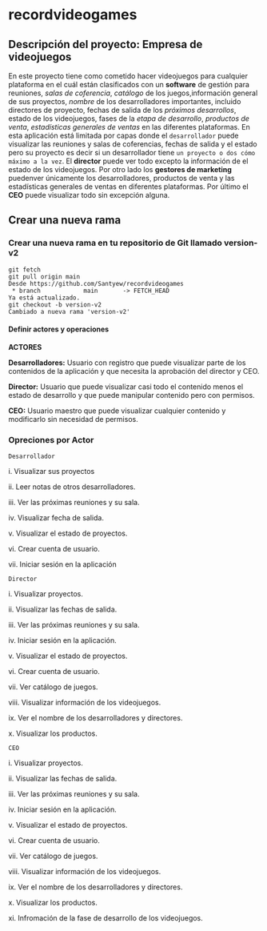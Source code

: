 # recordvideogames

## Descripción del proyecto: Empresa de videojuegos

En este proyecto tiene como cometido hacer videojuegos para cualquier plataforma en el cuál están clasificados con un **software** de gestión para reuniones, *salas de coferencia*, *catálogo* de los juegos,información general de sus proyectos, *nombre* de los desarrolladores importantes, incluido directores de proyecto, fechas de salida de los *próximos desarrollos*, estado de los videojuegos, fases de la *etapa de desarrollo*, *productos de venta*, *estadísticas generales de ventas* en las diferentes plataformas. En esta aplicación está limitada por capas donde el ```desarrollador``` puede visualizar las reuniones y salas de coferencias, fechas de salida y el estado pero su proyecto es decir si un desarrollador tiene ```un proyecto o dos cómo máximo a la vez```. El **director** puede ver todo excepto la información de el estado de los videojuegos. Por otro lado los **gestores de marketing** puedenver únicamente los desarrolladores, productos de venta y las estadísticas generales de ventas en diferentes plataformas. Por último el **CEO** puede visualizar todo sin excepción alguna.

## Crear una nueva rama
### Crear una nueva rama en tu repositorio de Git llamado version-v2 

```code
git fetch
git pull origin main
Desde https://github.com/Santyew/recordvideogames
 * branch            main       -> FETCH_HEAD
Ya está actualizado.
git checkout -b version-v2
Cambiado a nueva rama 'version-v2'
```

#### Definir actores y operaciones

**ACTORES** 

**Desarrolladores:** Usuario con registro que puede visualizar parte de los contenidos de la aplicación y que necesita la aprobación del director y CEO.

**Director:** Usuario que puede visualizar casi todo el contenido menos el estado de desarrollo y que puede manipular contenido pero con permisos.

**CEO:** Usuario maestro que puede visualizar cualquier contenido y modificarlo sin necesidad de permisos.

### Opreciones por Actor

```Desarrollador```

i. Visualizar sus proyectos

ii. Leer notas de otros desarrolladores.

iii. Ver las próximas reuniones y su sala.

iv. Visualizar fecha de salida.

v. Visualizar el estado de proyectos.

vi. Crear cuenta de usuario.

vii. Iniciar sesión en la aplicación

```Director```

i. Visualizar proyectos.

ii. Visualizar las fechas de salida.

iii. Ver las próximas reuniones y su sala.

iv. Iniciar sesión en la aplicación.

v. Visualizar el estado de proyectos.

vi. Crear cuenta de usuario.

vii. Ver catálogo de juegos.

viii. Visualizar información de los videojuegos.

ix. Ver el nombre de los desarrolladores y directores.

x. Visualizar los productos.

``CEO``

i. Visualizar proyectos.

ii. Visualizar las fechas de salida.

iii. Ver las próximas reuniones y su sala.

iv. Iniciar sesión en la aplicación.

v. Visualizar el estado de proyectos.

vi. Crear cuenta de usuario.

vii. Ver catálogo de juegos.

viii. Visualizar información de los videojuegos.

ix. Ver el nombre de los desarrolladores y directores.

x. Visualizar los productos.

xi. Infromación de la fase de desarrollo de los videojuegos.



